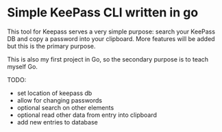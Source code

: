 # Simple KeePass CLI written in go

This tool for Keepass serves a very simple purpose:  search your KeePass DB and copy
a password into your clipboard.  More features will be added but this is the primary
purpose.

This is also my first project in Go, so the secondary purpose is to teach myself Go.

TODO:

* set location of keepass db
* allow for changing passwords
* optional search on other elements
* optional read other data from entry into clipboard
* add new entries to database
